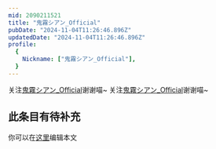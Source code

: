 ```yaml
---
mid: 2090211521
title: "鬼霧シアン_Official"
pubDate: "2024-11-04T11:26:46.896Z"
updatedDate: "2024-11-04T11:26:46.896Z"
profile:
  {
    Nickname: ["鬼霧シアン_Official"],
  }
---
```


关注[鬼霧シアン_Official](https://space.bilibili.com/2090211521)谢谢喵~ 关注[鬼霧シアン_Official](https://space.bilibili.com/2090211521)谢谢喵~

## 此条目有待补充
你可以在[这里](https://github.com/Yuhanawa/VTuber.ICU/edit/master/src/content/v/鬼霧シアン_Official/index.md)编辑本文
